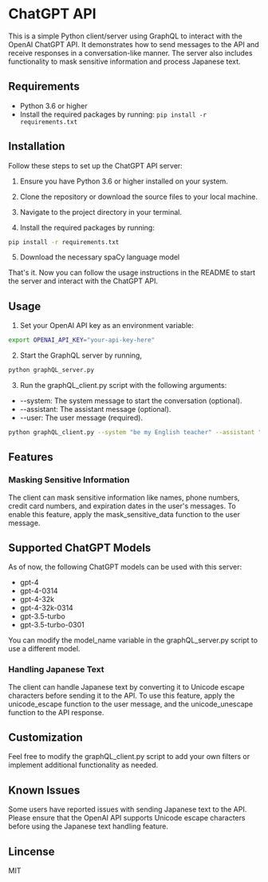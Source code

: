 # ChatGPT API 

This is a simple Python client/server using GraphQL to interact with the OpenAI ChatGPT API. It demonstrates how to send messages to the API and receive responses in a conversation-like manner. The server also includes functionality to mask sensitive information and process Japanese text.

## Requirements

- Python 3.6 or higher
- Install the required packages by running: `pip install -r requirements.txt`

## Installation

Follow these steps to set up the ChatGPT API server:

1. Ensure you have Python 3.6 or higher installed on your system.

2. Clone the repository or download the source files to your local machine.

3. Navigate to the project directory in your terminal.

4. Install the required packages by running:

```bash
pip install -r requirements.txt
```

5. Download the necessary spaCy language model


That's it. Now you can follow the usage instructions in the README to start the server and interact with the ChatGPT API.



## Usage

1. Set your OpenAI API key as an environment variable:

```bash
export OPENAI_API_KEY="your-api-key-here"
```

2. Start the GraphQL server by running,
```bash
python graphQL_server.py
```
3. Run the graphQL_client.py script with the following arguments:

* --system: The system message to start the conversation (optional).
* --assistant: The assistant message (optional).
* --user: The user message (required).

```bash
python graphQL_client.py --system "be my English teacher" --assistant "I will correct your English" --user "Your text message here"
```

## Features
### Masking Sensitive Information
The client can mask sensitive information like names, phone numbers, credit card numbers, and expiration dates in the user's messages. To enable this feature, apply the mask_sensitive_data function to the user message.



## Supported ChatGPT Models
As of now, the following ChatGPT models can be used with this server:

* gpt-4
* gpt-4-0314
* gpt-4-32k
* gpt-4-32k-0314
* gpt-3.5-turbo
* gpt-3.5-turbo-0301

You can modify the model_name variable in the graphQL_server.py script to use a different model.


### Handling Japanese Text
The client can handle Japanese text by converting it to Unicode escape characters before sending it to the API. To use this feature, apply the unicode_escape function to the user message, and the unicode_unescape function to the API response.

## Customization

Feel free to modify the graphQL_client.py script to add your own filters or implement additional functionality as needed.

## Known Issues
Some users have reported issues with sending Japanese text to the API. Please ensure that the OpenAI API supports Unicode escape characters before using the Japanese text handling feature.

## Lincense
MIT
